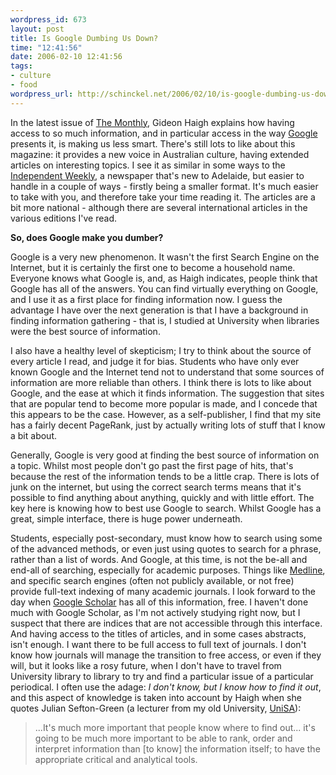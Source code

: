```yaml
--- 
wordpress_id: 673
layout: post
title: Is Google Dumbing Us Down?
time: "12:41:56"
date: 2006-02-10 12:41:56
tags: 
- culture
- food
wordpress_url: http://schinckel.net/2006/02/10/is-google-dumbing-us-down/
---
```

In the latest issue of [The Monthly][1], Gideon Haigh explains how having access to so much information, and in particular access in the way [Google ][2]presents it, is making us less smart. There's still lots to like about this magazine: it provides a new voice in Australian culture, having extended articles on interesting topics. I see it as similar in some ways to the [Independent Weekly][3], a newspaper that's new to Adelaide, but easier to handle in a couple of ways - firstly being a smaller format. It's much easier to take with you, and therefore take your time reading it. The articles are a bit more national - although there are several international articles in the various editions I've read. 

**So, does Google make you dumber?** 

Google is a very new phenomenon. It wasn't the first Search Engine on the Internet, but it is certainly the first one to become a household name. Everyone knows what Google is, and, as Haigh indicates, people think that Google has all of the answers. You can find virtually everything on Google, and I use it as a first place for finding information now. I guess the advantage I have over the next generation is that I have a background in finding information gathering - that is, I studied at University when libraries were the best source of information. 

I also have a healthy level of skepticism; I try to think about the source of every article I read, and judge it for bias. Students who have only ever known Google and the Internet tend not to understand that some sources of information are more reliable than others. I think there is lots to like about Google, and the ease at which it finds information. The suggestion that sites that are popular tend to become more popular is made, and I concede that this appears to be the case. However, as a self-publisher, I find that my site has a fairly decent PageRank, just by actually writing lots of stuff that I know a bit about. 

Generally, Google is very good at finding the best source of information on a topic. Whilst most people don't go past the first page of hits, that's because the rest of the information tends to be a little crap. There is lots of junk on the internet, but using the correct search terms means that it's possible to find anything about anything, quickly and with little effort. The key here is knowing how to best use Google to search. Whilst Google has a great, simple interface, there is huge power underneath. 

Students, especially post-secondary, must know how to search using some of the advanced methods, or even just using quotes to search for a phrase, rather than a list of words. And Google, at this time, is not the be-all and end-all of searching, especially for academic purposes. Things like [Medline][4], and specific search engines (often not publicly available, or not free) provide full-text indexing of many academic journals. I look forward to the day when [Google Scholar][5] has all of this information, free. I haven't done much with Google Scholar, as I'm not actively studying right now, but I suspect that there are indices that are not accessible through this interface. And having access to the titles of articles, and in some cases abstracts, isn't enough. I want there to be full access to full text of journals. I don't know how journals will manage the transition to free access, or even if they will, but it looks like a rosy future, when I don't have to travel from University library to library to try and find a particular issue of a particular periodical. I often use the adage: _I don't know, but I know how to find it out_, and this aspect of knowledge is taken into account by Haigh when she quotes Julian Sefton-Green (a lecturer from my old University, [UniSA][6]): 

> ...It's much more important that people know where to find out... it's going to be much more important to be able to rank, order and interpret information than \[to know\] the information itself; to have the appropriate critical and analytical tools.

   [1]: http://www.themonthly.com.au/
   [2]: http://www.google.com
   [3]: http://www.independentweekly.com.au/
   [4]: http://www.medicineau.net.au/coverpage.html
   [5]: http://scholar.google.com/
   [6]: http://www.unisa.edu.au

